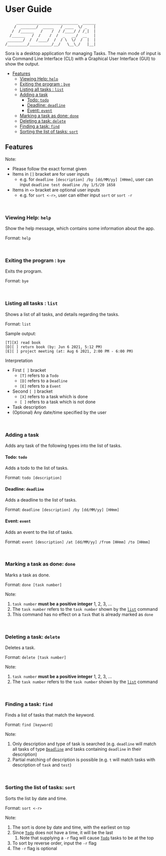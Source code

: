 # User Guide

```
     ____________________________  ______
    /  _______/  _____   / ____  \/ _   |
   /  /______   /    /  / /____/ / /_|  |
  /______   /  /    /  /  _   __/  __   |
 _______/  /  /____/  /  / \  \/  /  |  |
/_________/__________/__/   \__\_/   |__|
```

Sora is a desktop application for managing Tasks. The main mode of input is via Command Line Interface (CLI) with a
Graphical User Interface (GUI) to show the output.

* [Features](https://github.com/SkyBlaise99/ip/blob/master/docs/README.md#features)
    * [Viewing Help: `help`](https://github.com/SkyBlaise99/ip/blob/master/docs/README.md#viewing-help-help)
    * [Exiting the program : `bye`](https://github.com/SkyBlaise99/ip/blob/master/docs/README.md#exiting-the-program--bye)
    * [Listing all tasks : `list`](https://github.com/SkyBlaise99/ip/blob/master/docs/README.md#listing-all-tasks--list)
    * [Adding a task](https://github.com/SkyBlaise99/ip/blob/master/docs/README.md#adding-a-task)
        * [Todo: `todo`](https://github.com/SkyBlaise99/ip/blob/master/docs/README.md#todo-todo)
        * [Deadline: `deadline`](https://github.com/SkyBlaise99/ip/blob/master/docs/README.md#deadline-deadline)
        * [Event: `event`](https://github.com/SkyBlaise99/ip/blob/master/docs/README.md#event-event)
    * [Marking a task as done: `done`](https://github.com/SkyBlaise99/ip/blob/master/docs/README.md#marking-a-task-as-done-done)
    * [Deleting a task: `delete`](https://github.com/SkyBlaise99/ip/blob/master/docs/README.md#deleting-a-task-delete)
    * [Finding a task: `find`](https://github.com/SkyBlaise99/ip/blob/master/docs/README.md#finding-a-task-find)
    * [Sorting the list of tasks: `sort`](https://github.com/SkyBlaise99/ip/blob/master/docs/README.md#sorting-the-list-of-tasks-sort)

## Features

Note:

* Please follow the exact format given
* Items in `[]` bracket are for user inputs
    * e.g. for `deadline [description] /by [dd/MM/yy] [HHmm]`, user can input `deadline test deadline /by 1/5/20 1658`
* Items in `<>` bracket are optional user inputs
    * e.g. for `sort <-r>`, user can either input `sort` or `sort -r`

<br/>

### Viewing Help: `help`

Show the help message, which contains some information about the app.

Format: `help`

<br/>

### Exiting the program : `bye`

Exits the program.

Format: `bye`

<br/>

### Listing all tasks : `list`

Shows a list of all tasks, and details regarding the tasks.

Format: `list`

Sample output:

```
[T][X] read book
[D][ ] return book (by: Jun 6 2021, 5:12 PM)
[E][ ] project meeting (at: Aug 6 2021, 2:00 PM - 6:00 PM)
```

Interpretation

* First `[ ]` bracket
    * `[T]` refers to a `Todo`
    * `[D]` refers to a `Deadline`
    * `[E]` refers to a `Event`
* Second `[ ]` bracket
    * `[X]` refers to a task which is done
    * `[ ]` refers to a task which is not done
* Task description
* (Optional) Any date/time specified by the user

<br/>

### Adding a task

Adds any task of the following types into the list of tasks.

#### Todo: `todo`

Adds a todo to the list of tasks.

Format: `todo [description]`

#### Deadline: `deadline`

Adds a deadline to the list of tasks.

Format: `deadline [description] /by [dd/MM/yy] [HHmm]`

#### Event: `event`

Adds an event to the list of tasks.

Format: `event [description] /at [dd/MM/yy] /from [HHmm] /to [HHmm]`

<br/>

### Marking a task as done: `done`

Marks a task as done.

Format: `done [task number]`

Note:

1. `task number` **must be a positive integer** 1, 2, 3, ...
2. The `task number` refers to the `task number` shown by
   the [`list`](https://github.com/SkyBlaise99/ip/blob/master/docs/README.md#listing-all-tasks--list) command
3. This command has no effect on a `Task` that is already marked as `done`

<br/>

### Deleting a task: `delete`

Deletes a task.

Format: `delete [task number]`

Note:

1. `task number` **must be a positive integer** 1, 2, 3, ...
2. The `task number` refers to the `task number` shown by
   the [`list`](https://github.com/SkyBlaise99/ip/blob/master/docs/README.md#listing-all-tasks--list) command

<br/>

### Finding a task: `find`

Finds a list of tasks that match the keyword.

Format: `find [keyword]`

Note:

1. Only description and type of task is searched (e.g. `deadline` will match all tasks of
   type [`Deadline`](https://github.com/SkyBlaise99/ip/blob/master/docs/README.md#deadline-deadline) and tasks
   containing `deadline` in their description)
2. Partial matching of description is possible (e.g. `t` will match tasks with description of `task` and `test`)

<br/>

### Sorting the list of tasks: `sort`

Sorts the list by date and time.

Format: `sort <-r>`

Note:

1. The sort is done by date and time, with the earliest on top
2. Since [`Todo`](https://github.com/SkyBlaise99/ip/blob/master/docs/README.md#todo-todo) does not have a time, it will
   be the last
    1. Note that supplying a `-r` flag will
       cause [`Todo`](https://github.com/SkyBlaise99/ip/blob/master/docs/README.md#todo-todo) tasks to be at the top
3. To sort by reverse order, input the `-r` flag
4. The `-r` flag is optional
